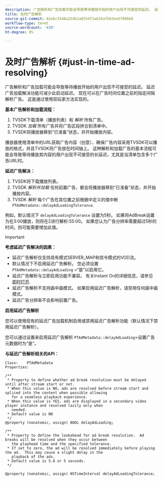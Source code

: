 ```yaml
---
description: 广告解析和广告加载可能会导致等待播放开始的用户出现不可接受的延迟。 延迟广告加载解决功能可减少此启动延迟。 现在可以在广告时间位置之前的指定间隔解析广告。 这是通过使用双玩家方法实现的。
title: 及时广告解析
source-git-commit: 02ebc3548a254b2a6554f1ab34afbb3ea5f09bb8
workflow-type: tm+mt
source-wordcount: '439'
ht-degree: 0%

---
```


# 及时广告解析 {#just-in-time-ad-resolving}

广告解析和广告加载可能会导致等待播放开始的用户出现不可接受的延迟。 延迟广告加载解决功能可减少此启动延迟。 现在可以在广告时间位置之前的指定间隔解析广告。 这是通过使用双玩家方法实现的。

**基本广告解析和加载流程：**

1. TVSDK下载清单（播放列表）和 *解析* 所有广告。
1. TVSDK *加载* 所有广告并将广告区段拼合到清单中。
1. TVSDK将播放器移到“已准备”状态，并开始播放内容。

播放器使用清单中的URL获取广告内容（创意），确保广告内容采用TVSDK可以播放的格式，并且TVSDK将广告放在时间轴上。 这种解析和加载广告的基本流程可能会导致等待播放其内容的用户出现不可接受的长延迟，尤其是当清单包含多个广告URL时。

**延迟广告解决：**

1. TVSDK将下载播放列表。
1. TVSDK *解析并加载* 任何前置广告，都会将播放器移到“已准备”状态，并开始播放内容。
1. TVSDK *解析* 每个广告在其位置之前根据中定义的值中断 `PTAdMetadata::delayAdLoadingTolerance`.

例如，默认情况下 `delayAdLoadingTolerance` 设置为5秒。 如果将AdBreak设置为在3:00播放，则将在2进行解析:55:00。 如果您认为广告分辨率需要超过5秒的时间，则可能需要增加此值。

>[!IMPORTANT]
>
>**考虑延迟广告解决的因素：**
>* 延迟广告解析仅支持具有模式SERVER_MAP和信令模式的VOD流。
>* 默认情况下不启用延迟广告解析。 您必须设置 `PTAdMetadata::delayAdLoading` =“是”以启用它。
>* 延迟广告解析与立即启用功能不兼容。 有关Instant On的详细信息，请参见 [即时打开](../../tvsdk-3x-ios-prog/ios-3x-instant-on-ios.md).
>* 延迟广告解析不支持画中画模式。 如果启用延迟广告解析，请禁用任何画中画模式。
>* 延迟广告分辨率不会影响前置广告。
>
**启用延迟广告解析**

您可以使用现有的延迟广告加载机制启用或禁用延迟广告解析功能（默认情况下禁用延迟广告解析）。

您可以通过设置来启用延迟广告解析 `PTAdMetadata::delayAdLoading`=设置广告元数据时为“是”。

**与延迟广告解析相关的API：**

```
Class:    PTAdMetadata 
Properties: 
  
/** 
 * Property to define whether ad break resolution must be delayed until after stream start or not. 
 * When this value is NO, ads are resolved before stream start and spliced into the content when possible allowing  
   for a seamless playback experience. 
 * When this value is YES, ads are displayed in a secondary video player instance and resolved lazily only when  
   needed. 
 * Default value is NO 
 */ 
@property (nonatomic, assign) BOOL delayAdLoading; 
  
/** 
 * Property to define the lookahead for ad break resolution.  Ad breaks will be resolved when they occur between  
   the playhead time and the specified tolerance. 
 * If set to zero, the ad will be resolved immediately before playing the ad.  This may cause a slight delay in the  
   playback of the ads. 
 * Default value is 5.0 or 5 seconds. 
 */ 
  
@property (nonatomic, assign) NSTimeInterval delayAdLoadingTolerance;
```

